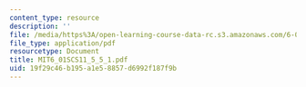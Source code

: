 ```yaml
---
content_type: resource
description: ''
file: /media/https%3A/open-learning-course-data-rc.s3.amazonaws.com/6-01sc-introduction-to-electrical-engineering-and-computer-science-i-spring-2011/19f29c46b195a1e58857d6992f187f9b_MIT6_01SCS11_5_5_1.pdf
file_type: application/pdf
resourcetype: Document
title: MIT6_01SCS11_5_5_1.pdf
uid: 19f29c46-b195-a1e5-8857-d6992f187f9b
---
```

